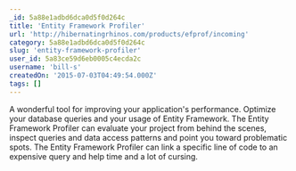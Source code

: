```yaml
---
_id: 5a88e1adbd6dca0d5f0d264c
title: 'Entity Framework Profiler'
url: 'http://hibernatingrhinos.com/products/efprof/incoming'
category: 5a88e1adbd6dca0d5f0d264c
slug: 'entity-framework-profiler'
user_id: 5a83ce59d6eb0005c4ecda2c
username: 'bill-s'
createdOn: '2015-07-03T04:49:54.000Z'
tags: []
---
```


A wonderful tool for improving your application's performance.
Optimize your database queries and your usage of Entity Framework. 
The Entity Framework Profiler can evaluate your project from behind the scenes, inspect queries and data access patterns and point you toward problematic spots.
The Entity Framework Profiler can link a specific line of code to an expensive query and help time and a lot of cursing.
